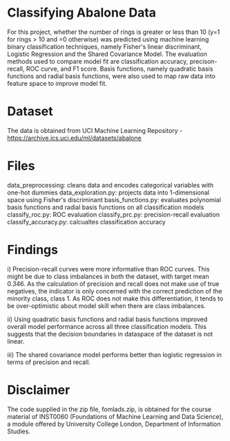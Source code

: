 # Classifying Abalone Data
For this project, whether the number of rings is greater or less than 10 (y=1 for rings > 10 and =0 otherwise) was predicted using machine learning binary classification techniques, namely Fisher's linear discriminant, Logistic Regression and the Shared Covariance Model. The evaluation methods used to compare model fit are classification accuracy, precison-recall, ROC curve, and F1 score. Basis functions, namely quadratic basis functions and radial basis functions, were also used to map raw data into feature space to improve model fit. 

# Dataset 
The data is obtained from UCI Machine Learning Repository - https://archive.ics.uci.edu/ml/datasets/abalone

# Files
data_preprocessing: cleans data and encodes categorical variables with one-hot dummies
data_exploration.py: projects data into 1-dimensional space using Fisher's discriminant
basis_functions.py: evaluates polynomial basis functions and radial basis functions on all classification models
classify_roc.py: ROC evaluation
classify_prc.py: precision-recall evaluation
classify_accuracy.py: calcualtes classification accuracy

# Findings
i) Precision-recall curves were more informative than ROC curves. This might be due to class imbalances in both the dataset, with target mean 0.346. As the calculation of precision and recall does not make use of true negatives, the indicator is only concerned with the correct prediction of the minority class, class 1. As ROC does not make this differentiation, it tends to be over-optimistic about model skill when there are class imbalances.

ii) Using quadratic basis functions and radial basis functions improved overall model performance across all three classification models. This suggests that the decision boundaries in dataspace of the dataset is not linear. 

iii) The shared covariance model performs better than logistic regression in terms of precision and recall. 

# Disclaimer
The code supplied in the zip file, fomlads.zip, is obtained for the course material of INST0060 (Foundations of Machine Learning and Data Science), a module offered by University College London, Department of Information Studies. 



